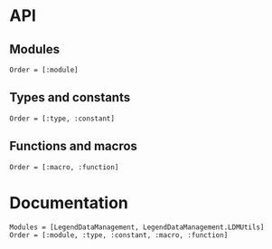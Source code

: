 # API

## Modules

```@index
Order = [:module]
```

## Types and constants

```@index
Order = [:type, :constant]
```

## Functions and macros

```@index
Order = [:macro, :function]
```

# Documentation

```@autodocs
Modules = [LegendDataManagement, LegendDataManagement.LDMUtils]
Order = [:module, :type, :constant, :macro, :function]
```
